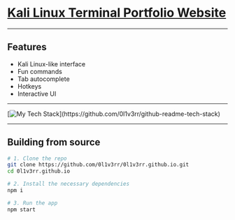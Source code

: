 <h1><a href="https://0l1v3rr.github.io/" target="_blank">Kali Linux Terminal Portfolio Website</a></h1>

<!-- <img src="./screenshots/screenshot.png" alt="screenshot"> -->

<hr>

## Features

- Kali Linux-like interface
- Fun commands
- Tab autocomplete
- Hotkeys
- Interactive UI

<hr>

[![My Tech Stack](https://github-readme-tech-stack.vercel.app/api/cards?title=This%20Project's%20Tech%20Stack&lineCount=1&theme=github_dark&align=left&line1=typescript,typescript,auto;react,react,auto;tailwindcss,tailwind,auto;)](https://github.com/0l1v3rr/github-readme-tech-stack)

<hr>

## Building from source

```sh
# 1. Clone the repo
git clone https://github.com/0l1v3rr/0l1v3rr.github.io.git
cd 0l1v3rr.github.io

# 2. Install the necessary dependencies
npm i

# 3. Run the app
npm start
```
